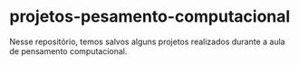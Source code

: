 # projetos-pesamento-computacional
Nesse repositório, temos salvos alguns projetos realizados durante a aula de pensamento computacional.
